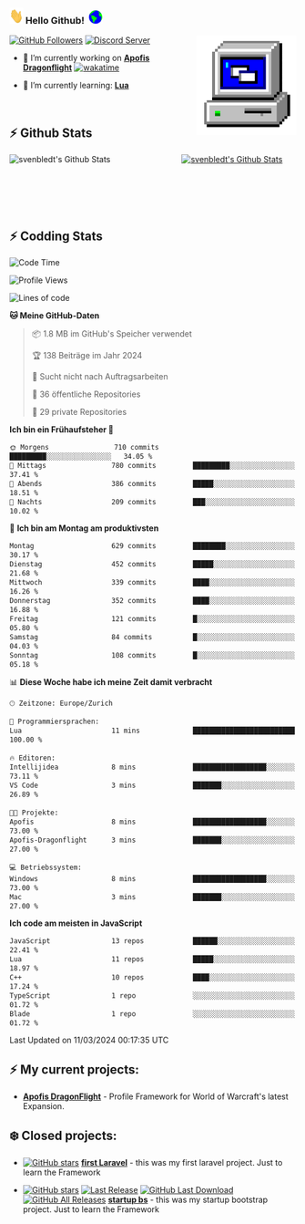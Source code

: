 ### <img src="https://github.com/svenbledt/svenbledt/blob/main/Assets/Hi.gif" height="28" width="24"> **Hello Github!** &nbsp;<img src="https://github.com/svenbledt/svenbledt/blob/main/Assets/Earth.gif" height="24" width="24">
[![GitHub Followers](https://img.shields.io/github/followers/svenbledt?label=Follow&style=flat-squaree&logo=github&labelColor=black&color=black&cacheSeconds=5)](https://github.com/svenbledt)
[![Discord Server](https://img.shields.io/discord/443405445831327754?style=flat-squeree&logo=discord&logoColor=white&label=Trojan%20Rotations%20Server&labelColor=black&color=gray&cacheSeconds=3650)](https://discord.gg/c6GZKjVhxw)
<img align="right" alt="PC GIF" src="https://github.com/svenbledt/svenbledt/blob/main/Assets/PC.gif" width="175" />

<p>

 - 🔭 I’m currently working on **[Apofis Dragonflight](https://github.com/svenbledt/Apofis-Dragonflight)** [![wakatime](https://wakatime.com/badge/user/eb1cebc0-6a00-4f39-ab37-6770a4331515/project/018dee92-2474-443e-9076-23d894545629.svg)](https://wakatime.com/badge/user/eb1cebc0-6a00-4f39-ab37-6770a4331515/project/018dee92-2474-443e-9076-23d894545629)

 - 🌱 I’m currently learning: **[Lua](https://www.lua.org/)**
 
</p>

<br>

## :zap: Github Stats

<a href="https://github.com/svenbledt">
  <img align="left" src="https://github-readme-stats.vercel.app/api?username=svenbledt&show_icons=true&title_color=c9d1d9&icon_color=58a6da&text_color=c9d1d9&bg_color=0d1117&hide=issues" alt="svenbledt's Github Stats" width="60%">
 </a>
 <a href="https://github.com/svenbledt">
 <img src="https://github-readme-stats.vercel.app/api/top-langs/?username=svenbledt&show_icons=true&title_color=c9d1d9&icon_color=58a6da&text_color=c9d1d9&bg_color=0d1117" alt="svenbledt's Github Stats" width="35%">
 </a>

<br> <br> <br> <br> 
## :zap: Codding Stats

<!--START_SECTION:waka-->
![Code Time](http://img.shields.io/badge/Code%20Time-295%20hrs%2026%20mins-blue)

![Profile Views](http://img.shields.io/badge/Profilansichten-27-blue)

![Lines of code](https://img.shields.io/badge/Seit%20Hallo%20Welt%20habe%20ich%20geschrieben-20.5%20million%20Codezeilen-blue)

**🐱 Meine GitHub-Daten** 

> 📦 1.8 MB im GitHub's Speicher verwendet 
 > 
> 🏆 138 Beiträge im Jahr 2024
 > 
> 🚫 Sucht nicht nach Auftragsarbeiten
 > 
> 📜 36 öffentliche Repositories 
 > 
> 🔑 29 private Repositories 
 > 
**Ich bin ein Frühaufsteher 🐤** 

```text
🌞 Morgens                710 commits         █████████░░░░░░░░░░░░░░░░   34.05 % 
🌆 Mittags                780 commits         █████████░░░░░░░░░░░░░░░░   37.41 % 
🌃 Abends                 386 commits         █████░░░░░░░░░░░░░░░░░░░░   18.51 % 
🌙 Nachts                 209 commits         ███░░░░░░░░░░░░░░░░░░░░░░   10.02 % 
```
📅 **Ich bin am Montag am produktivsten** 

```text
Montag                   629 commits         ████████░░░░░░░░░░░░░░░░░   30.17 % 
Dienstag                 452 commits         █████░░░░░░░░░░░░░░░░░░░░   21.68 % 
Mittwoch                 339 commits         ████░░░░░░░░░░░░░░░░░░░░░   16.26 % 
Donnerstag               352 commits         ████░░░░░░░░░░░░░░░░░░░░░   16.88 % 
Freitag                  121 commits         █░░░░░░░░░░░░░░░░░░░░░░░░   05.80 % 
Samstag                  84 commits          █░░░░░░░░░░░░░░░░░░░░░░░░   04.03 % 
Sonntag                  108 commits         █░░░░░░░░░░░░░░░░░░░░░░░░   05.18 % 
```


📊 **Diese Woche habe ich meine Zeit damit verbracht** 

```text
🕑︎ Zeitzone: Europe/Zurich

💬 Programmiersprachen: 
Lua                      11 mins             █████████████████████████   100.00 % 

🔥 Editoren: 
Intellijidea             8 mins              ██████████████████░░░░░░░   73.11 % 
VS Code                  3 mins              ███████░░░░░░░░░░░░░░░░░░   26.89 % 

🐱‍💻 Projekte: 
Apofis                   8 mins              ██████████████████░░░░░░░   73.00 % 
Apofis-Dragonflight      3 mins              ███████░░░░░░░░░░░░░░░░░░   27.00 % 

💻 Betriebssystem: 
Windows                  8 mins              ██████████████████░░░░░░░   73.00 % 
Mac                      3 mins              ███████░░░░░░░░░░░░░░░░░░   27.00 % 
```

**Ich code am meisten in JavaScript** 

```text
JavaScript               13 repos            ██████░░░░░░░░░░░░░░░░░░░   22.41 % 
Lua                      11 repos            █████░░░░░░░░░░░░░░░░░░░░   18.97 % 
C++                      10 repos            ████░░░░░░░░░░░░░░░░░░░░░   17.24 % 
TypeScript               1 repo              ░░░░░░░░░░░░░░░░░░░░░░░░░   01.72 % 
Blade                    1 repo              ░░░░░░░░░░░░░░░░░░░░░░░░░   01.72 % 
```




 Last Updated on 11/03/2024 00:17:35 UTC
<!--END_SECTION:waka-->


## :zap: My current projects:

 - [**Apofis DragonFlight**](https://github.com/svenbledt/Apofis-Dragonflight)  - Profile Framework for World of Warcraft's latest Expansion.


## :snowflake: Closed projects:
  
- [![GitHub stars](https://img.shields.io/github/stars/svenbledt/first-laravel?style=flat-square)](https://github.com/svenbledt/first-laravel)
 [**first Laravel**](https://github.com/svenbledt/first-laravel)  - this was my first laravel project. Just to learn the Framework

- [![GitHub stars](https://img.shields.io/github/stars/svenbledt/startup-bs?style=flat-square)](https://github.com/svenbledt/startup-bs)
[![Last Release](https://img.shields.io/github/v/release/svenbledt/startup-bs?style=flat-square)](https://github.com/svenbledt/startup-bs)
[![GitHub Last Download](https://img.shields.io/github/downloads/svenbledt/startup-bs/v1.1.0/total?style=flat-square)](https://github.com/svenbledt/startup-bs/releases/tag/v1.1.0)
[![GitHub All Releases](https://img.shields.io/github/downloads/svenbledt/startup-bs/total?style=flat-square)](https://github.com/svenbledt/startup-bs/releases)
 [**startup bs**](https://github.com/svenbledt/startup-bs)  - this was my startup bootstrap project. Just to learn the Framework
